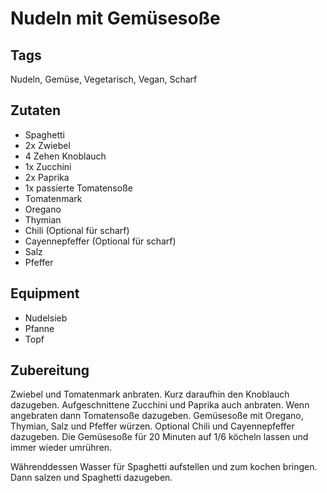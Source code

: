 # Nudeln mit Gemüsesoße

## Tags

Nudeln, Gemüse, Vegetarisch, Vegan, Scharf

## Zutaten

- Spaghetti
- 2x Zwiebel
- 4 Zehen Knoblauch
- 1x Zucchini
- 2x Paprika
- 1x passierte Tomatensoße
- Tomatenmark
- Oregano
- Thymian
- Chili (Optional für scharf)
- Cayennepfeffer (Optional für scharf)
- Salz
- Pfeffer

## Equipment

- Nudelsieb
- Pfanne
- Topf

## Zubereitung

Zwiebel und Tomatenmark anbraten.
Kurz daraufhin den Knoblauch dazugeben.
Aufgeschnittene Zucchini und Paprika auch anbraten.
Wenn angebraten dann Tomatensoße dazugeben.
Gemüsesoße mit Oregano, Thymian, Salz und Pfeffer würzen.
Optional Chili und Cayennepfeffer dazugeben.
Die Gemüsesoße für 20 Minuten auf 1/6 köcheln lassen und immer wieder umrühren.

Währenddessen Wasser für Spaghetti aufstellen und zum kochen bringen.
Dann salzen und Spaghetti dazugeben.